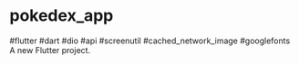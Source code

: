# pokedex_app
#flutter #dart #dio #api #screenutil #cached_network_image #googlefonts
A new Flutter project.
